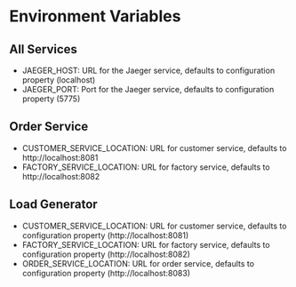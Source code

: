 # Environment Variables

## All Services
* JAEGER_HOST: URL for the Jaeger service, defaults to configuration property (localhost)
* JAEGER_PORT: Port for the Jaeger service, defaults to configuration property (5775)
## Order Service
* CUSTOMER_SERVICE_LOCATION: URL for customer service, defaults to http://localhost:8081
* FACTORY_SERVICE_LOCATION: URL for factory service, defaults to http://localhost:8082
## Load Generator
* CUSTOMER_SERVICE_LOCATION: URL for customer service, defaults to configuration property (http://localhost:8081)
* FACTORY_SERVICE_LOCATION: URL for factory service, defaults to configuration property (http://localhost:8082)
* ORDER_SERVICE_LOCATION: URL for order service, defaults to configuration property (http://localhost:8083)